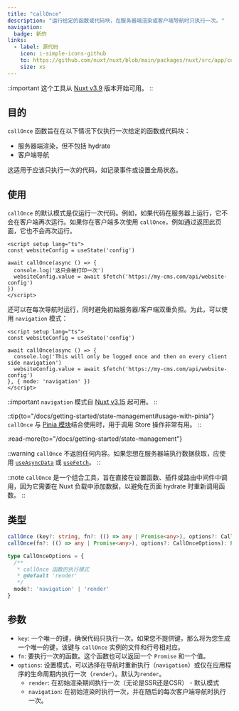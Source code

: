 ```yaml
---
title: "callOnce"
description: "运行给定的函数或代码块，在服务器端渲染或客户端导航时只执行一次。"
navigation:
  badge: 新的
links:
  - label: 源代码
    icon: i-simple-icons-github
    to: https://github.com/nuxt/nuxt/blob/main/packages/nuxt/src/app/composables/once.ts
    size: xs
---
```


::important
这个工具从 [Nuxt v3.9](/blog/v3-9) 版本开始可用。
::

## 目的

`callOnce` 函数旨在在以下情况下仅执行一次给定的函数或代码块：
- 服务器端渲染，但不包括 hydrate
- 客户端导航

这适用于应该只执行一次的代码，如记录事件或设置全局状态。

## 使用

`callOnce` 的默认模式是仅运行一次代码。例如，如果代码在服务器上运行，它不会在客户端再次运行。如果你在客户端多次使用 `callOnce`，例如通过返回此页面，它也不会再次运行。

```vue [app.vue]
<script setup lang="ts">
const websiteConfig = useState('config')

await callOnce(async () => {
  console.log('这只会被打印一次')
  websiteConfig.value = await $fetch('https://my-cms.com/api/website-config')
})
</script>
```

还可以在每次导航时运行，同时避免初始服务器/客户端双重负担。为此，可以使用 `navigation` 模式：

```vue [app.vue]
<script setup lang="ts">
const websiteConfig = useState('config')

await callOnce(async () => {
  console.log('This will only be logged once and then on every client side navigation')
  websiteConfig.value = await $fetch('https://my-cms.com/api/website-config')
}, { mode: 'navigation' })
</script>
```

::important
`navigation` 模式自 [Nuxt v3.15](/blog/v3-15) 起可用。
::

::tip{to="/docs/getting-started/state-management#usage-with-pinia"}
`callOnce` 与 [Pinia 模块](/modules/pinia)结合使用时，用于调用 Store 操作非常有用。
::

:read-more{to="/docs/getting-started/state-management"}

::warning
`callOnce` 不返回任何内容。如果您想在服务器端执行数据获取，应使用 [`useAsyncData`](/docs/api/composables/use-async-data) 或 [`useFetch`](/docs/api/composables/use-fetch)。
::

::note
`callOnce` 是一个组合工具，旨在直接在设置函数、插件或路由中间件中调用，因为它需要在 Nuxt 负载中添加数据，以避免在页面 hydrate 时重新调用函数。
::

## 类型

```ts
callOnce (key?: string, fn?: (() => any | Promise<any>), options?: CallOnceOptions): Promise<void>
callOnce(fn?: (() => any | Promise<any>), options?: CallOnceOptions): Promise<void>

type CallOnceOptions = {
  /**
   * callOnce 函数的执行模式
   * @default 'render'
   */
  mode?: 'navigation' | 'render'
}
```

## 参数

- `key`: 一个唯一的键，确保代码只执行一次。如果您不提供键，那么将为您生成一个唯一的键，该键与 `callOnce` 实例的文件和行号相对应。
- `fn`: 要执行一次的函数。这个函数也可以返回一个 `Promise` 和一个值。
- `options`: 设置模式，可以选择在导航时重新执行（`navigation`）或仅在应用程序的生命周期内执行一次（`render`）。默认为`render`。
  - `render`: 在初始渲染期间执行一次（无论是SSR还是CSR） - 默认模式
  - `navigation`: 在初始渲染时执行一次，并在随后的每次客户端导航时执行一次。
